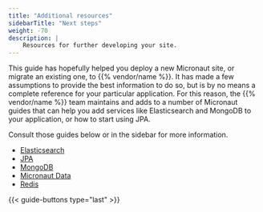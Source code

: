```yaml
---
title: "Additional resources"
sidebarTitle: "Next steps"
weight: -70
description: |
    Resources for further developing your site.
---
```


This guide has hopefully helped you deploy a new Micronaut site, or migrate an existing one, to {{% vendor/name %}}. It has made a few assumptions to provide the best information to do so, but is by no means a complete reference for your particular application. For this reason, the {{% vendor/name %}} team maintains and adds to a number of Micronaut guides that can help you add services like Elasticsearch and MongoDB to your application, or how to start using JPA. 

Consult those guides below or in the sidebar for more information.

- [Elasticsearch](/guides/micronaut/elasticsearch.md)
- [JPA](/guides/micronaut/jpa.md)
- [MongoDB](/guides/micronaut/mongodb.md)
- [Micronaut Data](/guides/micronaut/micronaut-data.md)
- [Redis](/guides/micronaut/redis.md)

{{< guide-buttons type="last" >}}

